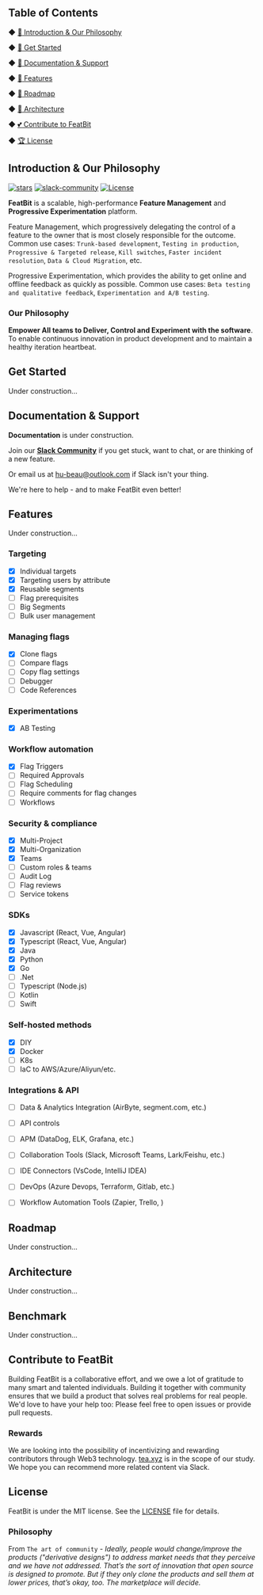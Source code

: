 
## Table of Contents

◆ [:mega: Introduction & Our Philosophy](#introduction--our-philosophy)

◆ [:birthday: Get Started](#get-started)

◆ [:syringe: Documentation & Support](#documentation--support)

◆ [:rocket: Features](#features)

◆ [:mag_right: Roadmap](#roadmap)

◆ [:house_with_garden: Architecture](#architecture)

◆ [:two_hearts: Contribute to FeatBit](#contribute-to-featbit)

◆ [:trophy: License](#license)

## Introduction & Our Philosophy

[![stars](https://img.shields.io/github/stars/featbit/featbit.svg?style=flat&logo=github&colorB=red&label=stars)](https://github.com/featbit/featbit)                   [![slack-community](https://img.shields.io/badge/slack-join-3CC798?style=social&logo=slack)](https://join.slack.com/t/featbit/shared_invite/zt-1ew5e2vbb-x6Apan1xZOaYMnFzqZkGNQ)  [![License](https://img.shields.io/static/v1?label=license&message=MIT&color=brightgreen)](https://github.com/featbit/featbit/blob/main/LICENSE)

**FeatBit** is a scalable, high-performance **Feature Management** and **Progressive Experimentation** platform.

Feature Management, which progressively delegating the control of a feature to the owner that is most closely responsible for the outcome. Common use cases: `Trunk-based development`, `Testing in production`, `Progressive & Targeted release`, `Kill switches`, `Faster incident resolution`, `Data & Cloud Migration`, etc.
    
Progressive Experimentation, which provides the ability to get online and offline feedback as quickly as possible. Common use cases: `Beta testing and qualitative feedback`, `Experimentation and A/B testing`.

### Our Philosophy
**Empower All teams to Deliver, Control and Experiment with the software**. To enable continuous innovation in product development and to maintain a healthy iteration heartbeat. 


## Get Started

Under construction...

## Documentation & Support

**Documentation** is under construction.

Join our [**Slack Community**](https://join.slack.com/t/featbit/shared_invite/zt-1ew5e2vbb-x6Apan1xZOaYMnFzqZkGNQ) if you get stuck, want to chat, or are thinking of a new feature.

Or email us at hu-beau@outlook.com if Slack isn't your thing.

We're here to help - and to make FeatBit even better!

## Features

Under construction...

### Targeting
- [x] Individual targets
- [x] Targeting users by attribute
- [x] Reusable segments
- [ ] Flag prerequisites
- [ ] Big Segments
- [ ] Bulk user management

### Managing flags
- [x] Clone flags
- [ ] Compare flags
- [ ] Copy flag settings
- [ ] Debugger
- [ ] Code References

### Experimentations
- [x] AB Testing

### Workflow automation
- [x] Flag Triggers
- [ ] Required Approvals
- [ ] Flag Scheduling
- [ ] Require comments for flag changes
- [ ] Workflows

### Security & compliance
- [x] Multi-Project
- [x] Multi-Organization
- [x] Teams
- [ ] Custom roles & teams
- [ ] Audit Log
- [ ] Flag reviews
- [ ] Service tokens

### SDKs
- [x] Javascript (React, Vue, Angular)
- [x] Typescript (React, Vue, Angular)
- [x] Java
- [x] Python
- [x] Go 
- [ ] .Net
- [ ] Typescript (Node.js)
- [ ] Kotlin
- [ ] Swift

### Self-hosted methods
- [x] DIY
- [x] Docker
- [ ] K8s
- [ ] IaC to AWS/Azure/Aliyun/etc.

### Integrations & API
- [ ] Data & Analytics Integration (AirByte, segment.com, etc.)
- [ ] API controls
- [ ] APM (DataDog, ELK, Grafana, etc.)
- [ ] Collaboration Tools (Slack, Microsoft Teams, Lark/Feishu, etc.)
- [ ] IDE Connectors (VsCode, IntelliJ IDEA)
- [ ] DevOps (Azure Devops, Terraform, Gitlab, etc.)
- [ ] Workflow Automation Tools (Zapier, Trello, )


## Roadmap

Under construction...

## Architecture

Under construction...

## Benchmark

Under construction...

## Contribute to FeatBit

Building FeatBit is a collaborative effort, and we owe a lot of gratitude to many smart and talented individuals. Building it together with community ensures that we build a product that solves real problems for real people. We'd love to have your help too: Please feel free to open issues or provide pull requests.

### Rewards

We are looking into the possibility of incentivizing and rewarding contributors through Web3 technology. [tea.xyz](https://tea.xyz) is in the scope of our study. We hope you can recommend more related content via Slack.

## License

FeatBit is under the MIT license. See the [LICENSE](https://github.com/featbit/featbit/blob/main/LICENSE) file for details.

### Philosophy

From `The art of community` - *Ideally, people would change/improve the products
("derivative designs") to address market needs that they perceive and we have not addressed.
That’s the sort of innovation that open source is designed to promote. But if they only clone the
products and sell them at lower prices, that’s okay, too. The marketplace will decide.*
